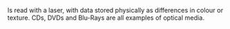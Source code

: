 Is read with a laser, with data stored physically as differences in colour or texture. CDs, DVDs and Blu-Rays are all examples of optical media.